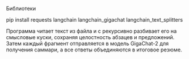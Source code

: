 Библиотеки

pip install requests langchain langchain_gigachat langchain_text_splitters

Программа читает текст из файла и с рекурсивно разбивает его на смысловые куски,
сохраняя целостность абзацев и предложений. 
Затем каждый фрагмент отправляется в модель GigaChat-2 для получения саммари,
а все ответы объединяются в итоговое резюме.
